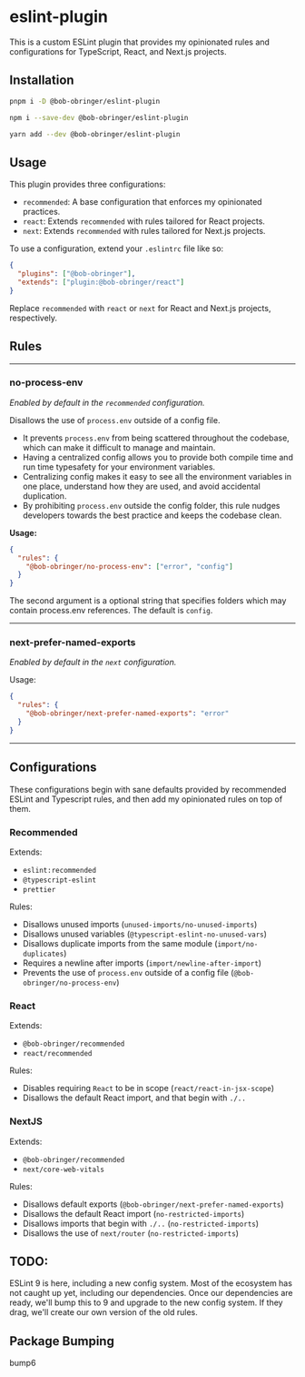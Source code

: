 # eslint-plugin

This is a custom ESLint plugin that provides my opinionated rules and
configurations for TypeScript, React, and Next.js projects.

## Installation

```bash
pnpm i -D @bob-obringer/eslint-plugin
```

```bash
npm i --save-dev @bob-obringer/eslint-plugin
```

```bash
yarn add --dev @bob-obringer/eslint-plugin
```

## Usage

This plugin provides three configurations:

- `recommended`: A base configuration that enforces my opinionated practices.
- `react`: Extends `recommended` with rules tailored for React projects.
- `next`: Extends `recommended` with rules tailored for Next.js projects.

To use a configuration, extend your `.eslintrc` file like so:

```json
{
  "plugins": ["@bob-obringer"],
  "extends": ["plugin:@bob-obringer/react"]
}
```

Replace `recommended` with `react` or `next` for React and Next.js projects, respectively.

## Rules

---

### no-process-env

_Enabled by default in the `recommended` configuration._

Disallows the use of `process.env` outside of a config file.

- It prevents `process.env` from being scattered throughout the codebase, which can make it difficult to manage and maintain.
- Having a centralized config allows you to provide both compile time and run time typesafety for your environment variables.
- Centralizing config makes it easy to see all the environment variables in one place, understand how they are used, and avoid accidental duplication.
- By prohibiting `process.env` outside the config folder, this rule nudges developers towards the best practice and keeps the codebase clean.

**Usage:**

```json
{
  "rules": {
    "@bob-obringer/no-process-env": ["error", "config"]
  }
}
```

The second argument is a optional string that specifies folders which may contain process.env references. The default is `config`.

---

### next-prefer-named-exports

_Enabled by default in the `next` configuration._

Usage:

```json
{
  "rules": {
    "@bob-obringer/next-prefer-named-exports": "error"
  }
}
```

---

## Configurations

These configurations begin with sane defaults provided by recommended ESLint and Typescript rules, and then add my opinionated rules on top of them.

### Recommended

Extends:

- `eslint:recommended`
- `@typescript-eslint`
- `prettier`

Rules:

- Disallows unused imports (`unused-imports/no-unused-imports`)
- Disallows unused variables (`@typescript-eslint-no-unused-vars`)
- Disallows duplicate imports from the same module (`import/no-duplicates`)
- Requires a newline after imports (`import/newline-after-import`)
- Prevents the use of `process.env` outside of a config file (`@bob-obringer/no-process-env`)

### React

Extends:

- `@bob-obringer/recommended`
- `react/recommended`

Rules:

- Disables requiring `React` to be in scope (`react/react-in-jsx-scope`)
- Disallows the default React import, and that begin with `./..`

### NextJS

Extends:

- `@bob-obringer/recommended`
- `next/core-web-vitals`

Rules:

- Disallows default exports (`@bob-obringer/next-prefer-named-exports`)
- Disallows the default React import (`no-restricted-imports`)
- Disallows imports that begin with `./..` (`no-restricted-imports`)
- Disallows the use of `next/router` (`no-restricted-imports`)

## TODO:

ESLint 9 is here, including a new config system. Most of the ecosystem has not caught up yet, including our dependencies. Once our dependencies are ready, we'll bump this to 9 and upgrade to the new config system. If they drag, we'll create our own version of the old rules.

## Package Bumping

bump6
